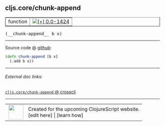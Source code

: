 ## cljs.core/chunk-append



 <table border="1">
<tr>
<td>function</td>
<td><a href="https://github.com/cljsinfo/cljs-api-docs/tree/0.0-1424"><img valign="middle" alt="[+] 0.0-1424" title="Added in 0.0-1424" src="https://img.shields.io/badge/+-0.0--1424-lightgrey.svg"></a> </td>
</tr>
</table>


 <samp>
(__chunk-append__ b x)<br>
</samp>

---







Source code @ [github](https://github.com/clojure/clojurescript/blob/r2127/src/cljs/cljs/core.cljs#L2292-L2293):

```clj
(defn chunk-append [b x]
  (.add b x))
```

<!--
Repo - tag - source tree - lines:

 <pre>
clojurescript @ r2127
└── src
    └── cljs
        └── cljs
            └── <ins>[core.cljs:2292-2293](https://github.com/clojure/clojurescript/blob/r2127/src/cljs/cljs/core.cljs#L2292-L2293)</ins>
</pre>

-->

---



###### External doc links:

[`cljs.core/chunk-append` @ crossclj](http://crossclj.info/fun/cljs.core.cljs/chunk-append.html)<br>

---

 <table>
<tr><td>
<img valign="middle" align="right" width="48px" src="http://i.imgur.com/Hi20huC.png">
</td><td>
Created for the upcoming ClojureScript website.<br>
[edit here] | [learn how]
</td></tr></table>

[edit here]:https://github.com/cljsinfo/cljs-api-docs/blob/master/cljsdoc/cljs.core_chunk-append.cljsdoc
[learn how]:https://github.com/cljsinfo/cljs-api-docs/wiki/cljsdoc-files

<!--

This information was too distracting to show to readers, but I'll leave it
commented here since it is helpful to:

- pretty-print the data used to generate this document
- and show how to retrieve that data



The API data for this symbol:

```clj
{:ns "cljs.core",
 :name "chunk-append",
 :type "function",
 :signature ["[b x]"],
 :source {:code "(defn chunk-append [b x]\n  (.add b x))",
          :title "Source code",
          :repo "clojurescript",
          :tag "r2127",
          :filename "src/cljs/cljs/core.cljs",
          :lines [2292 2293]},
 :full-name "cljs.core/chunk-append",
 :full-name-encode "cljs.core_chunk-append",
 :history [["+" "0.0-1424"]]}

```

Retrieve the API data for this symbol:

```clj
;; from Clojure REPL
(require '[clojure.edn :as edn])
(-> (slurp "https://raw.githubusercontent.com/cljsinfo/cljs-api-docs/catalog/cljs-api.edn")
    (edn/read-string)
    (get-in [:symbols "cljs.core/chunk-append"]))
```

-->
